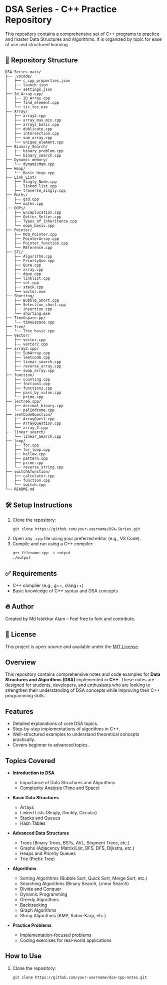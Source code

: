 # DSA Series - C++ Practice Repository

This repository contains a comprehensive set of C++ programs to practice and master Data Structures and Algorithms. It is organized by topic for ease of use and structured learning.

## 📁 Repository Structure

```text
DSA-Series-main/
├── .vscode/
│   ├── c_cpp_properties.json
│   ├── launch.json
│   └── settings.json
├── 2d_Array.cpp/
│   ├── 2D_Array.cpp
│   ├── find_element.cpp
│   └── tic_toc.exe
├── Array/
│   ├── array2.cpp
│   ├── array_max_min.cpp
│   ├── arrays_basic.cpp
│   ├── dublicate.cpp
│   ├── intersection.cpp
│   ├── sum_array.cpp
│   └── unique_element.cpp
├── Bianary_Search/
│   ├── binary_problem.cpp
│   └── binary_search.cpp
├── Dynamic memory/
│   └── dynamicMem.cpp
├── Heap/
│   └── Basic_Heap.cpp
├── Link_List/
│   ├── Singly_Node.cpp
│   ├── linked_list.cpp
│   ├── traverse_singly.cpp
├── Maths/
│   ├── gcd.cpp
│   └── maths.cpp
├── OOPs/
│   ├── Encaplucation.cpp
│   ├── Getter_Setter.cpp
│   ├── Types_of_inheritance.cpp
│   └── oops_basic.cpp
├── Pointer/
│   ├── MCQ_Pointer.cpp
│   ├── PointerArray.cpp
│   ├── Pointer_function.cpp
│   └── REference.cpp
├── STL/
│   ├── Algorithm.cpp
│   ├── PriortyQue.cpp
│   ├── Qure.cpp
│   ├── array.cpp
│   ├── dque.cpp
│   ├── linklist.cpp
│   ├── set.cpp
│   ├── stack.cpp
│   └── vector.exe
├── Shorting/
│   ├── Bubble_Short.cpp
│   ├── Selection_short.cpp
│   ├── insertion.cpp
│   └── shorting.exe
├── Time&space.pp/
│   └── time&space.cpp
├── Tree/
│   └── Tree_basic.cpp
├── Vector/
│   ├── vector.cpp
│   ├── vector2.cpp
├── array2.cpp/
│   ├── SubArray.cpp
│   ├── leetcode.cpp
│   ├── linear_search.cpp
│   ├── reverse_array.cpp
│   └── swap_array.cpp
├── function/
│   ├── counting.cpp
│   ├── fnction1.cpp
│   ├── function2.cpp
│   ├── pass_by_value.cpp
│   └── prime.cpp
├── lectre6.cpp/
│   ├── decimal_binary.cpp
│   └── palindrome.cpp
├── leetCodeQuestion/
│   ├── ArrayQues1.cpp
│   ├── ArrayQuestion.cpp
│   └── array_2.cpp
├── linear_search/
│   └── linear_Search.cpp
├── loop/
│   ├── for.cpp
│   ├── for_loop.cpp
│   ├── hellow.cpp
│   ├── pattern.cpp
│   ├── prime.cpp
│   └── reverse_string.cpp
├── switch&function/
│   ├── calculator.cpp
│   ├── function.cpp
│   └── switch.cpp
└── README.md
```

## 🛠 Setup Instructions

1. Clone the repository:
   ```bash
   git clone https://github.com/your-username/DSA-Series.git
   ```
2. Open any `.cpp` file using your preferred editor (e.g., VS Code).
3. Compile and run using a C++ compiler:
   ```bash
   g++ filename.cpp -o output
   ./output
   ```

## ✅ Requirements

- C++ compiler (e.g., g++, clang++)
- Basic knowledge of C++ syntax and DSA concepts

## 🔥 Author

Created by Md Istekhar Alam – Feel free to fork and contribute.

## 📄 License

This project is open-source and available under the [MIT License](LICENSE).


## Overview
This repository contains comprehensive notes and code examples for **Data Structures and Algorithms (DSA)** implemented in **C++**. These notes are designed for students, developers, and enthusiasts who are looking to strengthen their understanding of DSA concepts while improving their C++ programming skills.

## Features
- Detailed explanations of core DSA topics.
- Step-by-step implementations of algorithms in C++.
- Well-structured examples to understand theoretical concepts practically.
- Covers beginner to advanced topics.

## Topics Covered
- **Introduction to DSA**
  - Importance of Data Structures and Algorithms
  - Complexity Analysis (Time and Space)

- **Basic Data Structures**
  - Arrays
  - Linked Lists (Singly, Doubly, Circular)
  - Stacks and Queues
  - Hash Tables

- **Advanced Data Structures**
  - Trees (Binary Trees, BSTs, AVL, Segment Trees, etc.)
  - Graphs (Adjacency Matrix/List, BFS, DFS, Dijkstra, etc.)
  - Heaps and Priority Queues
  - Trie (Prefix Tree)

- **Algorithms**
  - Sorting Algorithms (Bubble Sort, Quick Sort, Merge Sort, etc.)
  - Searching Algorithms (Binary Search, Linear Search)
  - Divide and Conquer
  - Dynamic Programming
  - Greedy Algorithms
  - Backtracking
  - Graph Algorithms
  - String Algorithms (KMP, Rabin-Karp, etc.)

- **Practice Problems**
  - Implementation-focused problems
  - Coding exercises for real-world applications

## How to Use
1. Clone the repository:
   ```bash
   git clone https://github.com/your-username/dsa-cpp-notes.git
